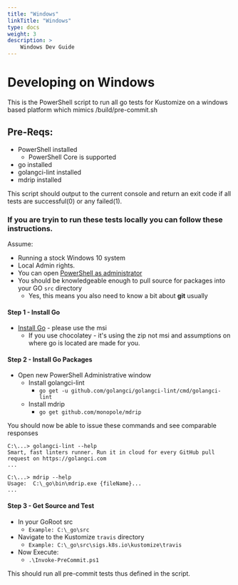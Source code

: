 ```yaml
---
title: "Windows"
linkTitle: "Windows"
type: docs
weight: 3
description: >
    Windows Dev Guide
---
```


# Developing on Windows

This is the PowerShell script to run all go tests for Kustomize on a windows based platform which mimics /build/pre-commit.sh

## Pre-Reqs:
  - PowerShell installed
    - PowerShell Core is supported
  - go installed
  - golangci-lint installed
  - mdrip installed

This script should output to the current console and return an exit code if all tests are successful(0) or any failed(1).

### If you are tryin to run these tests locally you can follow these instructions.

Assume: 
  - Running a stock Windows 10 system
  - Local Admin rights.
  - You can open [PowerShell as administrator](http://lmgtfy.com/?iie=1&q=How+to+open+powershell+as+administrator)
  - You should be knowledgeable enough to pull source for packages into your GO ```src``` directory
    -  Yes, this means you also need to know a bit about **git** usually


#### Step 1 - Install Go
  - [Install Go](https://golang.org/dl/) - please use the msi
    - If you use chocolatey - it's using the zip not msi and assumptions on where go is located are made for you.
#### Step 2 - Install Go Packages
  - Open new PowerShell Administrative window
    - Install golangci-lint
      - ```go get -u github.com/golangci/golangci-lint/cmd/golangci-lint```
    - Install mdrip
      - ```go get github.com/monopole/mdrip```

You should now be able to issue these commands and see comparable responses

```
C:\...> golangci-lint --help
Smart, fast linters runner. Run it in cloud for every GitHub pull request on https://golangci.com
...

C:\...> mdrip --help
Usage:  C:\_go\bin\mdrip.exe {fileName}...
...
```

#### Step 3 - Get Source and Test
- In your GoRoot src
  - ```Example: C:\_go\src```
- Navigate to the Kustomize `travis` directory
  - ```Example: C:\_go\src\sigs.k8s.io\kustomize\travis```
- Now Execute:
  - ```.\Invoke-PreCommit.ps1```

This should run all pre-commit tests thus defined in the script.
